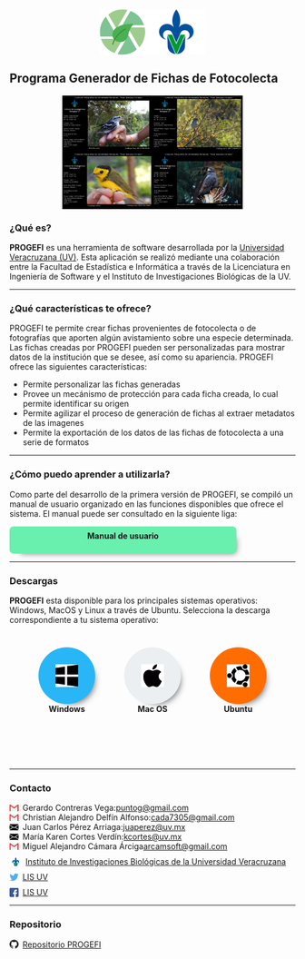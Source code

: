  <div style="display: flex; justify-content: center;">
 <img src="icono.png" alt="PROGEFI" style="height: 80px" />
 <img src="uv.png" alt="Universidad Veracruzana" style="height: 80px" />
</div>

<h2>Programa Generador de Fichas de Fotocolecta</h2>

<div style="display: flex; justify-content: center;">
 <img src="Mniotilta_varia.png" alt="ficha" style="height: 100px" />
 <img src="polioptila_caerulea.png" alt="ficha" style="height: 100px" />
</div>
<div style="display: flex; justify-content: center;">
 <img src="setophaga_citrina.png" alt="ficha" style="height: 100px" />
 <img src="buteogallus_anthracinus.png" alt="ficha" style="height: 100px" />
</div>

<h3>¿Qué es?</h3>

**PROGEFI** es una herramienta de software desarrollada por la [Universidad Veracruzana (UV)](https://www.uv.mx). Esta aplicación se realizó mediante una colaboración entre la Facultad de Estadística e Informática a través de la Licenciatura en Ingeniería de Software y el Instituto de Investigaciones Biológicas de la UV.

****
<h3>¿Qué características te ofrece?</h3>

PROGEFI te permite crear fichas provenientes de fotocolecta o de fotografías que aporten algún avistamiento sobre una especie determinada. Las fichas creadas por PROGEFI pueden ser personalizadas para mostrar datos de la institución que se desee, así como su apariencia. PROGEFI ofrece las siguientes características:

* Permite personalizar las fichas generadas
* Provee un mecánismo de protección para cada ficha creada, lo cual permite identificar su origen
* Permite agilizar el proceso de generación de fichas al extraer metadatos de las imagenes
* Permite la exportación de los datos de las fichas de fotocolecta a una serie de formatos
****
<h3>¿Cómo puedo aprender a utilizarla?</h3>

Como parte del desarrollo de la primera versión de PROGEFI, se compiló un manual de usuario organizado en las funciones disponibles que ofrece el sistema. 
El manual puede ser consultado en la siguiente liga:

<div style="display: flex; background-color: #69F0AE; padding-top: 8px; width: 400px; height: 40px; justify-content: center; cursor: pointer;border-radius: 7px; font-weight: bold; -webkit-box-shadow: 9px 9px 12px -10px rgba(0,0,0,0.56);
-moz-box-shadow: 9px 9px 12px -10px rgba(0,0,0,0.56);
box-shadow: 9px 9px 12px -10px rgba(0,0,0,0.56);transition: 0.4s;"
onmouseover=" this.style.width='405px'; this.style.backgroundColor='#00BFA5'" onmouseleave="this.style.width='400px'; this.style.backgroundColor='#69F0AE'"
onclick="window.open('Manual de usuario.pdf')"
>Manual de usuario</div>

****
<h3>Descargas</h3>

**PROGEFI** esta disponible para los principales sistemas operativos: Windows, MacOS y Linux a través de Ubuntu. Selecciona la descarga correspondiente a tu sistema operativo:

<div style="display: flex; justify-content: space-evenly; height: 200px; margin-top: 40px">

<div style="display: flex; flex-direction: column; ">
<div style="display: flex; border-radius: 50%; background-color: #29B6F6; width: 100px; height: 100px; -webkit-box-shadow: 9px 9px 12px -10px rgba(0,0,0,0.56);
-moz-box-shadow: 9px 9px 12px -10px rgba(0,0,0,0.56);
box-shadow: 9px 9px 12px -10px rgba(0,0,0,0.56);transition: 0.4s;cursor: pointer;align-items: center; justify-content: center;" onmouseover=" this.style.backgroundColor='#18FFFF'" onmouseleave=" this.style.backgroundColor='#29B6F6'" onclick="window.open('https://github.com/Alex-Camara/PROGEFI/releases/download/win_v1.0.1/PROGEFI.Setup.1.0.0.exe')">
<img src="windows.png" alt="Windows" style="height: 40px ;margin: auto;align-self: center; background-color: rgba(0, 0, 0, 0);" />
</div>
<b style="align-self: center">Windows</b>
</div>

<div style="display: flex; flex-direction: column; ">
<div style="display: flex; border-radius: 50%; background-color: #ECEFF1; width: 100px; height: 100px;-webkit-box-shadow: 9px 9px 12px -10px rgba(0,0,0,0.56);
-moz-box-shadow: 9px 9px 12px -10px rgba(0,0,0,0.56);
box-shadow: 9px 9px 12px -10px rgba(0,0,0,0.56);transition: 0.2s; cursor: pointer; align-items: center; justify-content: center;"
onmouseover=" this.style.backgroundColor='#FAFAFA'" onmouseleave=" this.style.backgroundColor='#ECEFF1'" onclick="window.open('https://github.com/Alex-Camara/PROGEFI/releases/download/v1.0.0/PROGEFI-1.0.0.dmg')">
<img src="mac.png" alt="Mac OS" style="height: 40px ;margin: auto;align-self: center;  background-color: rgba(0, 0, 0, 0);" />
</div>
<b style="align-self: center">Mac OS</b>
</div>

<div style="display: flex; flex-direction: column; ">
<div style="display: flex; border-radius: 50%; background-color: #FF6D00; width: 100px; height: 100px;-webkit-box-shadow: 9px 9px 12px -10px rgba(0,0,0,0.56);
-moz-box-shadow: 9px 9px 12px -10px rgba(0,0,0,0.56);
box-shadow: 9px 9px 12px -10px rgba(0,0,0,0.56);transition: .4s;cursor: pointer; align-items: center; justify-content: center;"
onmouseover=" this.style.backgroundColor='#FFC107'" onmouseleave=" this.style.backgroundColor='#FF6D00'" onclick="window.open('https://github.com/Alex-Camara/PROGEFI/releases/download/deb_v1.0.0/progefi_1.0.0_amd64.deb')">
<img src="ubuntu.png" alt="Ubuntu" style="height: 40px;; align-self: center;  background-color: rgba(0, 0, 0, 0);" />
</div>
<b style="align-self: center">Ubuntu</b>
</div>

</div>

****
<h3>Contacto</h3>

<div style="display:flex; align-items: center;">
<img src="gmail.png" alt="Gmail" style="height: 16px; margin-right: 7px;" />
Gerardo Contreras Vega: <a href="mailto:puntog@gmail.com">puntog@gmail.com</a>
</div>

<div style="display:flex; align-items: center;">
<img src="gmail.png" alt="Gmail" style="height: 16px; margin-right: 7px;" />
Christian Alejandro Delfín Alfonso: <a href="mailto:cada7305@gmail.com"> cada7305@gmail.com </a>
</div>

<div style="display:flex; align-items: center;">
<img src="mail.png" alt="Gmail" style="height: 16px; margin-right: 7px;" />
Juan Carlos Pérez Arriaga: <a href="mailto:juaperez@uv.mx"> juaperez@uv.mx </a>
</div>

<div style="display:flex; align-items: center;">
<img src="mail.png" alt="Gmail" style="height: 16px; margin-right: 7px;" />
María Karen Cortes Verdín: <a href="mailto:kcortes@uv.mx"> kcortes@uv.mx </a>
</div>

<div style="display:flex; align-items: center;">
<img src="gmail.png" alt="Gmail" style="height: 16px; margin-right: 7px;" />
Miguel Alejandro Cámara Árciga <a href="mailto:arcamsoft@gmail.com">arcamsoft@gmail.com</a>
</div>

<div style="display:flex; margin-top: 10px; align-items: center;">
<img src="uv.png" alt="UV" style="height: 16px; margin-right: 7px;" />
<a href="https://www.uv.mx/iib/">Instituto de Investigaciones Biológicas de la Universidad Veracruzana</a>
</div>

<div style="display:flex; margin-top: 10px; align-items: center;">
<img src="twitter.png" alt="Twitter" style="height: 16px; margin-right: 7px;" />
<a href="https://twitter.com/lis_uv?s=20">LIS UV</a>
</div>

<div style="display:flex;margin-top:10px; align-items: center;">
<img src="facebook.png" alt="Facebook" style="height: 16px; margin-right: 7px;" />
<a href="https://www.facebook.com/Lis-UV-1214389321920066/">LIS UV</a>
</div>

****
<h3>Repositorio</h3>

<div style="display:flex; margin-top: 10px; align-items: center;">
<img src="github.png" alt="github" style="height: 16px; margin-right: 7px;" />
<a href="https://github.com/Alex-Camara/PROGEFI">Repositorio PROGEFI</a>
</div>